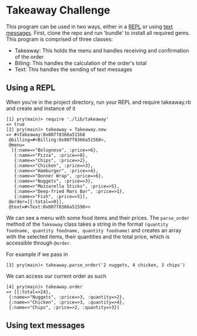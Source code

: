 Takeaway Challenge
==================

This program can be used in two ways, either in a [REPL](#repl) or using [text messages](#text-messages). First, clone the repo and run 'bundle' to install all required gems. This program is comprised of three classes:

- Takeaway: This holds the menu and handles receiving and confirmation of the order
- Billing: This handles the calculation of the order's total
- Text: This handles the sending of text messages 

<a name="repl">Using a REPL</a>
-------
When you're in the project directory, run your REPL and require takeaway.rb and create and instance of it

``` 
[1] pry(main)> require './lib/takeaway'
=> true
[2] pry(main)> takeaway = Takeaway.new
=> #<Takeaway:0x007f8366a515b8
 @billing=#<Billing:0x007f8366a51568>,
 @menu=
  [{:name=>"Bolognese", :price=>6},
   {:name=>"Pizza", :price=>8},
   {:name=>"Chips", :price=>2},
   {:name=>"Chicken", :price=>3},
   {:name=>"Hamburger", :price=>4},
   {:name=>"Donner Wrap", :price=>6},
   {:name=>"Nuggets", :price=>3},
   {:name=>"Mozzarella Sticks", :price=>5},
   {:name=>"Deep-fried Mars Bar", :price=>1},
   {:name=>"Fish", :price=>5}],
 @order=[{:total=>0}],
 @text=#<Text:0x007f8366a51590>>
```
We can see a menu with some food items and their prices.
The `parse_order` method of the `Takeaway` class takes a string in the format `(quantity foodname, quantity foodname, quantity foodname)` and creates an array with the selected items, their quantities and the total price, which is accessible through `@order`.

For example if we pass in
```
[3] pry(main)> takeaway.parse_order('2 nuggets, 4 chicken, 3 chips')
```
We can access our current order as such
```
[4] pry(main)> takeaway.order
=> [{:total=>24},
 {:name=>"Nuggets", :price=>3, :quantity=>2},
 {:name=>"Chicken", :price=>3, :quantity=>4},
 {:name=>"Chips", :price=>2, :quantity=>3}]
```
<a name="text-messages">Using text messages</a>
-------
